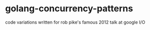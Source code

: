 # golang-concurrency-patterns
code variations written for rob pike's famous 2012 talk at google I/O
